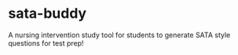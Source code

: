 # sata-buddy
A nursing intervention study tool for students to generate SATA style questions for test prep!
